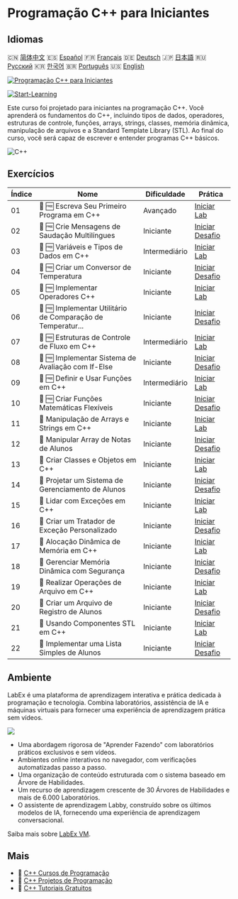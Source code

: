 # Programação C++ para Iniciantes

## Idiomas

🇨🇳 [简体中文](README_zh.md) 🇪🇸 [Español](README_es.md) 🇫🇷 [Français](README_fr.md) 🇩🇪 [Deutsch](README_de.md) 🇯🇵 [日本語](README_ja.md) 🇷🇺 [Русский](README_ru.md) 🇰🇷 [한국어](README_ko.md) 🇧🇷 [Português](README_pt.md) 🇺🇸 [English](README.md) 

[![Programação C++ para Iniciantes](https://cover-creator.labex.io/cpp-programming-for-beginners.png?lang=pt)](https://labex.io/pt/courses/cpp-programming-for-beginners)

[![Start-Learning](https://img.shields.io/badge/Start-Learning-whitesmoke?style=for-the-badge)](https://labex.io/pt/courses/cpp-programming-for-beginners)

Este curso foi projetado para iniciantes na programação C++. Você aprenderá os fundamentos do C++, incluindo tipos de dados, operadores, estruturas de controle, funções, arrays, strings, classes, memória dinâmica, manipulação de arquivos e a Standard Template Library (STL). Ao final do curso, você será capaz de escrever e entender programas C++ básicos.

![C++](https://img.shields.io/badge/C++-whitesmoke?style=for-the-badge&logo=c++)


## Exercícios

|   Índice | Nome                                                        | Dificuldade   | Prática                                                                                                                     |
|----------|-------------------------------------------------------------|---------------|-----------------------------------------------------------------------------------------------------------------------------|
|       01 | 📖 🆓 Escreva Seu Primeiro Programa em C++                  | Avançado      | <a target='_blank' href='https://labex.io/pt/tutorials/cpp-write-your-first-c-program-446069'>Iniciar Lab</a>               |
|       02 | 🎯 🆓 Crie Mensagens de Saudação Multilíngues               | Iniciante     | <a target='_blank' href='https://labex.io/pt/tutorials/cpp-craft-multilingual-greeting-messages-446094'>Iniciar Desafio</a> |
|       03 | 📖 🆓 Variáveis e Tipos de Dados em C++                     | Intermediário | <a target='_blank' href='https://labex.io/pt/tutorials/cpp-variables-and-data-types-in-c-446078'>Iniciar Lab</a>            |
|       04 | 🎯 🆓 Criar um Conversor de Temperatura                     | Iniciante     | <a target='_blank' href='https://labex.io/pt/tutorials/c-create-a-temperature-converter-446144'>Iniciar Desafio</a>         |
|       05 | 📖 🆓 Implementar Operadores C++                            | Iniciante     | <a target='_blank' href='https://labex.io/pt/tutorials/cpp-implement-c-operators-446084'>Iniciar Lab</a>                    |
|       06 | 🎯 🆓 Implementar Utilitário de Comparação de Temperatur... | Iniciante     | <a target='_blank' href='https://labex.io/pt/tutorials/implement-temperature-comparison-utility-446145'>Iniciar Desafio</a> |
|       07 | 📖 🆓 Estruturas de Controle de Fluxo em C++                | Intermediário | <a target='_blank' href='https://labex.io/pt/tutorials/cpp-control-flow-structures-in-c-446083'>Iniciar Lab</a>             |
|       08 | 🎯 🆓 Implementar Sistema de Avaliação com If-Else          | Iniciante     | <a target='_blank' href='https://labex.io/pt/tutorials/c-implement-grading-system-with-if-else-446149'>Iniciar Desafio</a>  |
|       09 | 📖 🆓 Definir e Usar Funções em C++                         | Intermediário | <a target='_blank' href='https://labex.io/pt/tutorials/cpp-define-and-use-functions-in-c-446080'>Iniciar Lab</a>            |
|       10 | 🎯 🆓 Criar Funções Matemáticas Flexíveis                   | Iniciante     | <a target='_blank' href='https://labex.io/pt/tutorials/c-create-flexible-math-functions-446161'>Iniciar Desafio</a>         |
|       11 | 📖  Manipulação de Arrays e Strings em C++                  | Iniciante     | <a target='_blank' href='https://labex.io/pt/tutorials/cpp-manipulate-arrays-and-strings-in-c-446085'>Iniciar Lab</a>       |
|       12 | 🎯  Manipular Array de Notas de Alunos                      | Iniciante     | <a target='_blank' href='https://labex.io/pt/tutorials/c-manipulate-student-scores-array-446194'>Iniciar Desafio</a>        |
|       13 | 📖  Criar Classes e Objetos em C++                          | Iniciante     | <a target='_blank' href='https://labex.io/pt/tutorials/cpp-create-classes-and-objects-in-c-446079'>Iniciar Lab</a>          |
|       14 | 🎯  Projetar um Sistema de Gerenciamento de Alunos          | Iniciante     | <a target='_blank' href='https://labex.io/pt/tutorials/cpp-design-a-student-management-system-446288'>Iniciar Desafio</a>   |
|       15 | 📖  Lidar com Exceções em C++                               | Iniciante     | <a target='_blank' href='https://labex.io/pt/tutorials/cpp-handle-exceptions-in-c-446082'>Iniciar Lab</a>                   |
|       16 | 🎯  Criar um Tratador de Exceção Personalizado              | Iniciante     | <a target='_blank' href='https://labex.io/pt/tutorials/cpp-create-a-custom-exception-handler-446292'>Iniciar Desafio</a>    |
|       17 | 📖  Alocação Dinâmica de Memória em C++                     | Iniciante     | <a target='_blank' href='https://labex.io/pt/tutorials/cpp-dynamic-memory-allocation-in-c-446081'>Iniciar Lab</a>           |
|       18 | 🎯  Gerenciar Memória Dinâmica com Segurança                | Iniciante     | <a target='_blank' href='https://labex.io/pt/tutorials/cpp-manage-dynamic-memory-safely-446299'>Iniciar Desafio</a>         |
|       19 | 📖  Realizar Operações de Arquivo em C++                    | Iniciante     | <a target='_blank' href='https://labex.io/pt/tutorials/cpp-perform-file-operations-in-c-446086'>Iniciar Lab</a>             |
|       20 | 🎯  Criar um Arquivo de Registro de Alunos                  | Iniciante     | <a target='_blank' href='https://labex.io/pt/tutorials/cpp-create-a-student-log-file-446297'>Iniciar Desafio</a>            |
|       21 | 📖  Usando Componentes STL em C++                           | Iniciante     | <a target='_blank' href='https://labex.io/pt/tutorials/cpp-use-stl-components-in-c-446087'>Iniciar Lab</a>                  |
|       22 | 🎯  Implementar uma Lista Simples de Alunos                 | Iniciante     | <a target='_blank' href='https://labex.io/pt/tutorials/cpp-implement-a-simple-student-roster-446298'>Iniciar Desafio</a>    |

## Ambiente

LabEx é uma plataforma de aprendizagem interativa e prática dedicada à programação e tecnologia. Combina laboratórios, assistência de IA e máquinas virtuais para fornecer uma experiência de aprendizagem prática sem vídeos.

![](https://tutorial-screenshot.getvm.io/images/vm-1725247253.png)

- Uma abordagem rigorosa de "Aprender Fazendo" com laboratórios práticos exclusivos e sem vídeos.
- Ambientes online interativos no navegador, com verificações automatizadas passo a passo.
- Uma organização de conteúdo estruturada com o sistema baseado em Árvore de Habilidades.
- Um recurso de aprendizagem crescente de 30 Árvores de Habilidades e mais de 6.000 Laboratórios.
- O assistente de aprendizagem Labby, construído sobre os últimos modelos de IA, fornecendo uma experiência de aprendizagem conversacional.

Saiba mais sobre [LabEx VM](https://support.labex.io/using-labex/virtual-machine).

## Mais

- 🔗 [C++ Cursos de Programação](https://github.com/labex-labs/awesome-programming-courses)
- 🔗 [C++ Projetos de Programação](https://github.com/labex-labs/awesome-programming-projects)
- 🔗 [C++ Tutoriais Gratuitos](https://github.com/labex-labs/cpp-free-tutorials)

